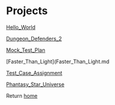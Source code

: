 # Projects


[Hello_World](https://cwood40.github.io/Hello_World/)

[Dungeon_Defenders_2](Dungeon_Defender_2.md)

[Mock_Test_Plan](Fireball.md)

[Faster_Than_Light](Faster_Than_Light.md

[Test_Case_Assignment](Test_Case_Assignment.md)

[Phantasy_Star_Universe](Phantasy_Star_Universe.md)

Return [home](index)
